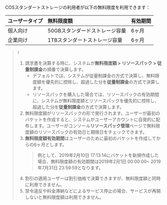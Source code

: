 COSスタンダートストレージの利用者が以下の無料限度を利用できます：

| ユーザータイプ | 無料限度額  | 有効期間 |
| -------- | :---------------- | ------ |
| 個人向け | 50GBスタンダードストレージ容量 |6ヶ月  |
| 企業向け | 1TBスタンダートストレージ容量  | 6ヶ月  |

>!
> 1. 請求書を決算する時に、システムが**無料限度額 > リソースパック > 従量制課金**の順番で決算します。
>    - デフォルトでは、システムが従量制課金の方式で決算し、無料限度額を優先的に控除し、超過した分を**従量制課金**の方式で決算します。
>    - リソースパックを購入した場合では、リソースパックの有効期間に、システムが無料限度額とリソースパックを優先的に控除し、超過した分を**従量制課金**の方式で決算します。
> 2. 無料限度額がリソースパックの形で発行されます。ユーザーが最初のバケットを作成すると、システムがユーザーアカウントに自発的に配布します。ユーザーがコンソール**リソースパック管理**ページで無料限度額のリソースパックの有効日と期限日をチェックできます。  
> 3. **無料限度額有効期間**はユーザーのために最初のバケットを作成してからの6ヶ月とします。
>    > 例として、2019年2月10日 17:13:14にバケットを新規作成した場合、無料限度額の有効期間は2019年2月1日 00:00:00~ 2019年7月31日 23:59:59となります。
> 4. 割引の適用ユーザーは割引価格で決算できますが、無料限度額と同時に利用できません。
> 5. 禁令違反や料金滞納などによるサービス停止の場合、サービスが再開しないと無料限度額は利用できません。

